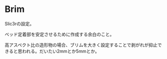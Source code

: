 # Brim

Slic3rの設定。

ベッド定着部を安定させるために作成する余白のこと。

高アスペクト比の造形物の場合、ブリムを大きく設定することで剥がれが抑止できると思われる。だいたい2mmとか5mmとか。